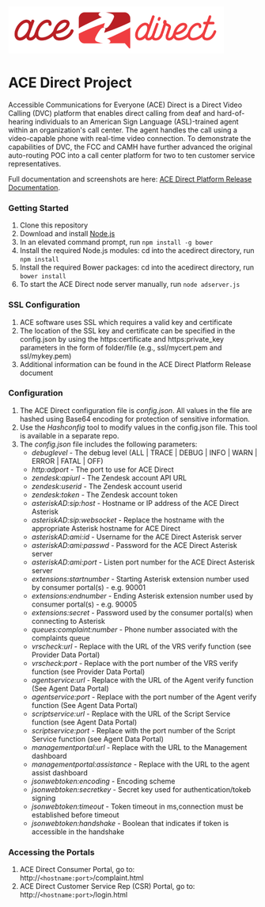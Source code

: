 ![](images/adsmall.png)

# ACE Direct Project

Accessible Communications for Everyone (ACE) Direct is a Direct Video Calling (DVC) platform that enables direct calling from deaf and hard-of-hearing individuals to an American Sign Language (ASL)-trained agent within an organization's call center. The agent handles the call using a video-capable phone with real-time video connection. To demonstrate the capabilities of DVC, the FCC and CAMH have further advanced the original auto-routing POC into a call center platform for two to ten customer service representatives.

Full documentation and screenshots are here: [ACE Direct Platform Release Documentation](docs/ACE-Direct-Platform-Release-Doc-for-PR-Final-11-04-2016.pdf).

### Getting Started
1. Clone this repository
1. Download and install [Node.js](https://nodejs.org/en/)
1. In an elevated command prompt, run `npm install -g bower`
1. Install the required Node.js modules: cd into the acedirect directory, run `npm install`
1. Install the required Bower packages: cd into the acedirect directory, run `bower install`
1. To start the ACE Direct node server manually, run `node adserver.js`

### SSL Configuration
1. ACE software uses SSL which requires a valid key and certificate
1. The location of the SSL key and certificate can be specified in the config.json by using the https:certificate and https:private_key parameters in the form of folder/file (e.g., ssl/mycert.pem and ssl/mykey.pem)
1. Additional information can be found in the ACE Direct Platform Release document

### Configuration
1. The ACE Direct configuration file is _config.json_. All values in the file are hashed using Base64 encoding for protection of sensitive information.
1. Use the _Hashconfig_ tool to modify values in the config.json file. This tool is available in a separate repo.
1. The _config.json_ file includes the following parameters:
    * _debuglevel_ - The debug level (ALL | TRACE | DEBUG | INFO | WARN | ERROR | FATAL | OFF)
    * _http:adport_ - The port to use for ACE Direct
    * _zendesk:apiurl_ - The Zendesk account API URL
    * _zendesk:userid_ - The Zendesk account userid
    * _zendesk:token_ - The Zendesk account token
    * _asteriskAD:sip:host_ - Hostname or IP address of the ACE Direct Asterisk
    * _asteriskAD:sip:websocket_ - Replace the hostname with the appropriate Asterisk hostname for ACE Direct
    * _asteriskAD:ami:id_ - Username for the ACE Direct Asterisk server
    * _asteriskAD:ami:passwd_ - Password for the ACE Direct Asterisk server
    * _asteriskAD:ami:port_ - Listen port number for the ACE Direct Asterisk server
    * _extensions:startnumber_ - Starting Asterisk extension number used by consumer portal(s) - e.g. 90001
    * _extensions:endnumber_ - Ending Asterisk extension number used by consumer portal(s) - e.g. 90005
    * _extensions:secret_ - Password used by the consumer portal(s) when connecting to Asterisk
    * _queues:complaint:number_ - Phone number associated with the complaints queue
    * _vrscheck:url_ - Replace with the URL of the VRS verify function (see Provider Data Portal)
    * _vrscheck:port_ - Replace with the port number of the VRS verify function (see Provider Data Portal)
    * _agentservice:url_ - Replace with the URL of the Agent verify function (See Agent Data Portal)
    * _agentservice:port_ - Replace with the port number of the Agent verify function (See Agent Data Portal)
    * _scriptservice:url_ - Replace with the URL of the Script Service function (see Agent Data Portal)
    * _scriptservice:port_ - Replace with the port number of the Script Service function (see Agent Data Portal)
    * _managementportal:url_ - Replace with the URL to the Management dashboard
    * _managementportal:assistance_ - Replace with the URL to the agent assist dashboard
    * _jsonwebtoken:encoding_ - Encoding scheme
    * _jsonwebtoken:secretkey_ - Secret key used for authentication/tokeb signing
    * _jsonwebtoken:timeout_ - Token timeout in ms,connection must be established before timeout
    * _jsonwebtoken:handshake_ - Boolean that indicates if token is accessible in the handshake

### Accessing the Portals
1. ACE Direct Consumer Portal, go to: http://`<hostname:port>`/complaint.html
1. ACE Direct Customer Service Rep (CSR) Portal, go to: http://`<hostname:port>`/login.html
